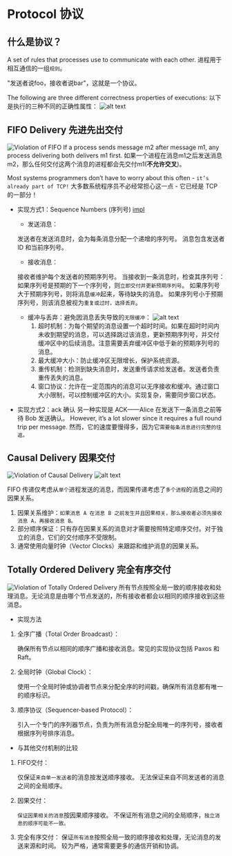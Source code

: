 # Protocol 协议

## 什么是协议？

A set of rules that processes use to communicate with each other.
进程用于相互通信的一组`规则`。

"发送者说foo，接收者说bar"，这就是一个协议。

The following are three different correctness properties of executions:
以下是执行的三种不同的正确性属性：
![alt text](image-9.png)

## FIFO Delivery 先进先出交付

![Violation of FIFO](image-10.png)
If a process sends message m2 after message m1, any process delivering both delivers m1 first.
如果一个进程在消息m1之后发送消息m2，那么任何交付这两个消息的进程都会先交付m1(**不允许交叉**)。

Most systems programmers don’t have to worry about this often - `it’s already part of TCP!`
大多数系统程序员不必经常担心这一点 - 它已经是 TCP 的一部分！

- 实现方式1：Sequence Numbers (序列号)
  [impl](SequenceNumbers.py)

  - 发送消息：

  发送者在发送消息时，会为每条消息分配一个递增的序列号。
  消息包含发送者 ID 和当前序列号。

  - 接收消息：

  接收者维护每个发送者的预期序列号。
  当接收到一条消息时，检查其序列号：
  如果序列号是预期的下一个序列号，则`立即交付并更新预期序列号`。
  如果序列号大于预期序列号，则将消息`缓冲`起来，等待缺失的消息。
  如果序列号小于预期序列号，则该消息被视为`重复或过时，选择丢弃`。

  - 缓冲与丢弃：避免因消息丢失导致的`无限缓冲`：
    ![alt text](image-11.png)
    1. 超时机制：为每个期望的消息设置一个超时时间。如果在超时时间内未收到期望的消息，可以选择跳过该消息，更新预期序列号，并交付缓冲区中的后续消息。注意需要丢弃缓冲区中低于新的预期序列号的消息。
    2. 最大缓冲大小：防止缓冲区无限增长，保护系统资源。
    3. 重传机制：检测到缺失消息时，发送重传请求给发送者。发送者负责重传丢失的消息。
    4. 窗口协议：允许在一定范围内的消息可以无序接收和缓冲。通过窗口大小限制，可以控制缓冲区的大小。实现复杂，需要同步窗口状态。

- 实现方式2：ack 确认
  另一种实现是 ACK——Alice 在发送下一条消息之前等待 Bob 发送确认。
  However, it’s a lot slower since it requires a full round trip per message.
  然而，它的速度要慢得多，因为它`需要每条消息进行完整的往返。`

## Causal Delivery 因果交付

![Violation of Causal Delivery](image-12.png)
![alt text](image-14.png)

FIFO 传递仅考虑从`单个`进程发送的消息，而因果传递考虑了`多个进程`的消息之间的因果关系。

1. 因果关系维护：`如果消息 A 在消息 B 之前发生并且因果相关，那么接收者必须先接收消息 A，再接收消息 B。`
2. 部分顺序保证：只有存在因果关系的消息对才需要按照特定顺序交付。对于独立的消息，它们的交付顺序不受限制。
3. 通常使用向量时钟（Vector Clocks）来跟踪和维护消息的因果关系。

## Totally Ordered Delivery 完全有序交付

![Violation of Totally Ordered Delivery](image-15.png)
所有节点按照全局一致的顺序接收和处理消息。无论消息是由哪个节点发送的，所有接收者都会以相同的顺序接收到这些消息。

- 实现方法

1. 全序广播（Total Order Broadcast）：

   确保所有节点以相同的顺序广播和接收消息。常见的实现协议包括 Paxos 和 Raft。

2. 全局时钟（Global Clock）：

   使用一个全局时钟或协调者节点来分配全序的时间戳，确保所有消息都有唯一的顺序标识。

3. 顺序协议（Sequencer-based Protocol）：

   引入一个专门的序列器节点，负责为所有消息分配全局唯一的序列号，接收者根据序列号排序消息。

- 与其他交付机制的比较

1. FIFO交付：

   仅保证`来自单一发送者`的消息按发送顺序接收。
   无法保证来自不同发送者的消息之间的全局顺序。

2. 因果交付：

   `保证因果相关的消息`按因果顺序接收。
   不保证所有消息之间的全局顺序，`独立消息的顺序可能不一致。`

3. 完全有序交付：
   保证`所有消息`按照全局一致的顺序接收和处理，无论消息的发送来源和时间。
   较为严格，通常需要更多的通信开销和协调。
